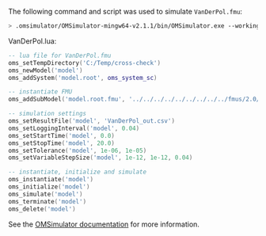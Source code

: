 The following command and script was used to simulate `VanDerPol.fmu`:
```bash
> .omsimulator/OMSimulator-mingw64-v2.1.1/bin/OMSimulator.exe --workingDir=results/2.0/me/win64/OMSimulator/v2.1.1/Test-FMUs/0.0.2/VanDerPol --stripRoot=true --skipCSVHeader=true --addParametersToCSV=true --suppressPath=true --timeout=60 VanDerPol.lua
```

VanDerPol.lua:
```lua
-- lua file for VanDerPol.fmu
oms_setTempDirectory('C:/Temp/cross-check')
oms_newModel('model')
oms_addSystem('model.root', oms_system_sc)

-- instantiate FMU
oms_addSubModel('model.root.fmu', '../../../../../../../../../fmus/2.0/me/win64/Test-FMUs/0.0.2/VanDerPol/VanDerPol.fmu')

-- simulation settings
oms_setResultFile('model', 'VanDerPol_out.csv')
oms_setLoggingInterval('model', 0.04)
oms_setStartTime('model', 0.0)
oms_setStopTime('model', 20.0)
oms_setTolerance('model', 1e-06, 1e-05)
oms_setVariableStepSize('model', 1e-12, 1e-12, 0.04)

-- instantiate, initialize and simulate
oms_instantiate('model')
oms_initialize('model')
oms_simulate('model')
oms_terminate('model')
oms_delete('model')
```
See the [OMSimulator documentation](https://openmodelica.org/doc/OMSimulator/master/html/index.html) for more information.

